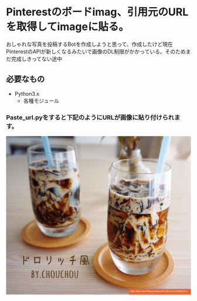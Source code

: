 # Pinterestのボードimag、引用元のURLを取得してimageに貼る。

おしゃれな写真を投稿するBotを作成しようと思って、作成したけど現在PinterestのAPIが新しくなるみたいで画像のDL制限がかかっている。そのためまだ完成しきってない途中
## 必要なもの
- Python3.x
    - 各種モジュール

### Paste_url.pyをすると下記のようにURLが画像に貼り付けられます。
![urlをペーストした画像イメージ](img/1url_pasted.jpg "1url_pasted.jpg")
